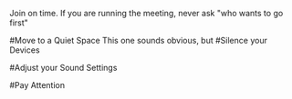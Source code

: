<!--
Title: Remote Meeting Etiquette
Description: I can't believe we actually need to discuss this.
Date: 2019/04/15
Template: post
Blog: false
-->

Join on time.
If you are running the meeting, never ask "who wants to go first"

#Move to a Quiet Space
This one sounds obvious, but 
#Silence your Devices

#Adjust your Sound Settings

#Pay Attention